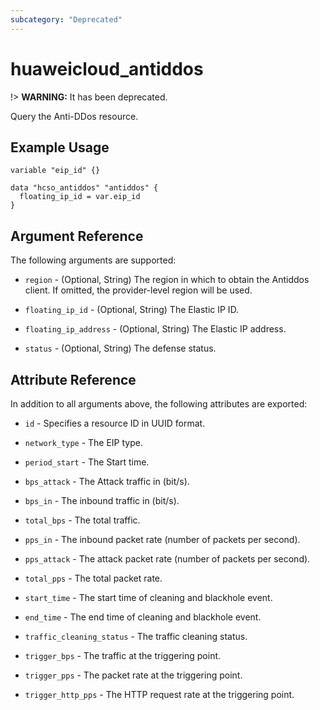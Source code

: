 ```yaml
---
subcategory: "Deprecated"
---
```


# huaweicloud\_antiddos

!> **WARNING:** It has been deprecated.

Query the Anti-DDos resource.

## Example Usage

```hcl
variable "eip_id" {}

data "hcso_antiddos" "antiddos" {
  floating_ip_id = var.eip_id
}
```

## Argument Reference

The following arguments are supported:

* `region` - (Optional, String) The region in which to obtain the Antiddos client. If omitted, the provider-level region
  will be used.

* `floating_ip_id` - (Optional, String) The Elastic IP ID.

* `floating_ip_address` - (Optional, String) The Elastic IP address.

* `status` - (Optional, String) The defense status.

## Attribute Reference

In addition to all arguments above, the following attributes are exported:

* `id` - Specifies a resource ID in UUID format.

* `network_type` - The EIP type.

* `period_start` - The Start time.

* `bps_attack` - The Attack traffic in (bit/s).

* `bps_in` - The inbound traffic in (bit/s).

* `total_bps` - The total traffic.

* `pps_in` - The inbound packet rate (number of packets per second).

* `pps_attack` - The attack packet rate (number of packets per second).

* `total_pps` - The total packet rate.

* `start_time` - The start time of cleaning and blackhole event.

* `end_time` - The end time of cleaning and blackhole event.

* `traffic_cleaning_status` - The traffic cleaning status.

* `trigger_bps` - The traffic at the triggering point.

* `trigger_pps` - The packet rate at the triggering point.

* `trigger_http_pps` - The HTTP request rate at the triggering point.

